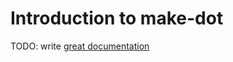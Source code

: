 # Introduction to make-dot

TODO: write [great documentation](http://jacobian.org/writing/what-to-write/)
